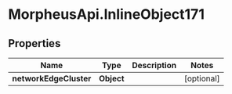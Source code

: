 # MorpheusApi.InlineObject171

## Properties

Name | Type | Description | Notes
------------ | ------------- | ------------- | -------------
**networkEdgeCluster** | **Object** |  | [optional] 


